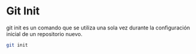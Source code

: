 # Git Init
git init es un comando que se utiliza una sola vez durante la configuración inicial de un repositorio nuevo. 
````bash
git init
````
````bash


